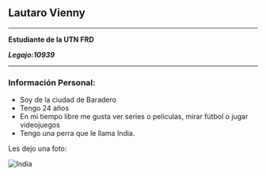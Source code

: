 ## Lautaro Vienny
___
**Estudiante de la UTN FRD**

***Legajo:10939***
___
### Información Personal:

- Soy de la ciudad de Baradero
- Tengo 24 años
- En mi tiempo libre me gusta ver series o peliculas, mirar fútbol o jugar videojuegos
- Tengo una perra que le llama India.

Les dejo una foto:

![India](https://user-images.githubusercontent.com/101837107/226808923-2177c66c-bf17-45e6-9b40-606714853d53.png)
